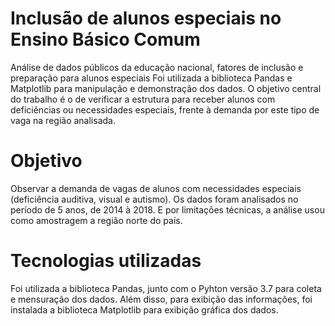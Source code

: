 # Inclusão de alunos especiais no Ensino Básico Comum

Análise de dados públicos da educação nacional, fatores de inclusão e preparação para alunos especiais
Foi utilizada a biblioteca Pandas e Matplotlib para manipulação e demonstração dos dados. 
O objetivo central do trabalho é o de verificar a estrutura para receber alunos com deficiências ou necessidades especiais, frente à demanda por este tipo de vaga na região analisada.

# Objetivo

Observar a demanda de vagas de alunos com necessidades especiais (deficiência auditiva, visual e autismo). Os dados foram analisados no período de 5 anos, de 2014 à 2018. E por limitações técnicas, a análise usou como amostragem a região norte do país.

# Tecnologias utilizadas

Foi utilizada a biblioteca Pandas, junto com o Pyhton versão 3.7 para coleta e mensuração dos dados. Além disso, para exibição das informações, foi instalada a biblioteca Matplotlib para exibição gráfica dos dados.
